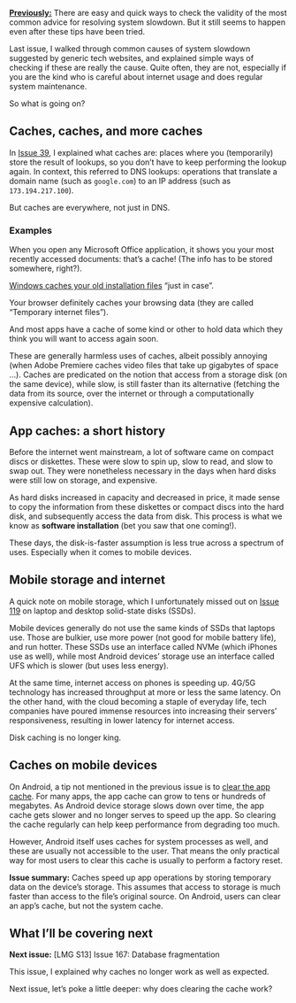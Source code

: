 [**Previously:**](https://buttondown.email/laymansguide/archive/) There are easy and quick ways to check the validity of the most common advice for resolving system slowdown. But it still seems to happen even after these tips have been tried.

Last issue, I walked through common causes of system slowdown suggested by generic tech websites, and explained simple ways of checking if these are really the cause. Quite often, they are not, especially if you are the kind who is careful about internet usage and does regular system maintenance.

So what is going on?

## Caches, caches, and more caches

In [Issue 39](https://buttondown.email/laymansguide/archive/lmg-s3-issue-39-caches-and-caching/), I explained what caches are: places where you (temporarily) store the result of lookups, so you don’t have to keep performing the lookup again. In context, this referred to DNS lookups: operations that translate a domain name (such as `google.com`) to an IP address (such as `173.194.217.100`).

But caches are everywhere, not just in DNS.

### Examples

When you open any Microsoft Office application, it shows you your most recently accessed documents: that’s a cache! (The info has to be stored somewhere, right?).

[Windows caches your old installation files](https://www.thewindowsclub.com/windows-installer-folder-to-delete-or-not-to-delete-that-is-the-question) “just in case”.

Your browser definitely caches your browsing data (they are called “Temporary internet files”).

And most apps have a cache of some kind or other to hold data which they think you will want to access again soon.

These are generally harmless uses of caches, albeit possibly annoying (when Adobe Premiere caches video files that take up gigabytes of space …). Caches are predicated on the notion that access from a storage disk (on the same device), while slow, is still faster than its alternative (fetching the data from its source, over the internet or through a computationally expensive calculation).

## App caches: a short history

Before the internet went mainstream, a lot of software came on compact discs or diskettes. These were slow to spin up, slow to read, and slow to swap out. They were nonetheless necessary in the days when hard disks were still low on storage, and expensive.

As hard disks increased in capacity and decreased in price, it made sense to copy the information from these diskettes or compact discs into the hard disk, and subsequently access the data from disk. This process is what we know as **software installation** (bet you saw that one coming!).

These days, the disk-is-faster assumption is less true across a spectrum of uses. Especially when it comes to mobile devices.

## Mobile storage and internet

A quick note on mobile storage, which I unfortunately missed out on [Issue 119](https://buttondown.email/laymansguide/archive/lmg-s10-issue-119-solid-state-disks-an-upgrade/) on laptop and desktop solid-state disks (SSDs).

Mobile devices generally do not use the same kinds of SSDs that laptops use. Those are bulkier, use more power (not good for mobile battery life), and run hotter. These SSDs use an interface called NVMe (which iPhones use as well), while most Android devices’ storage use an interface called UFS which is slower (but uses less energy).

At the same time, internet access on phones is speeding up. 4G/5G technology has increased throughput at more or less the same latency. On the other hand, with the cloud becoming a staple of everyday life, tech companies have poured immense resources into increasing their servers’ responsiveness, resulting in lower latency for internet access.

Disk caching is no longer king.

## Caches on mobile devices

On Android, a tip not mentioned in the previous issue is to [clear the app cache](https://www.howtogeek.com/183004/why-android-phones-slow-down-over-time-and-how-to-speed-them-up/). For many apps, the app cache can grow to tens or hundreds of megabytes. As Android device storage slows down over time, the app cache gets slower and no longer serves to speed up the app. So clearing the cache regularly can help keep performance from degrading too much.

However, Android itself uses caches for system processes as well, and these are usually not accessible to the user. That means the only practical way for most users to clear this cache is usually to perform a factory reset.

**Issue summary:** Caches speed up app operations by storing temporary data on the device’s storage. This assumes that access to storage is much faster than access to the file’s original source. On Android, users can clear an app’s cache, but not the system cache.

## What I’ll be covering next

**Next issue:** [LMG S13] Issue 167: Database fragmentation

This issue, I explained why caches no longer work as well as expected.

Next issue, let’s poke a little deeper: why does clearing the cache work?
